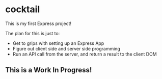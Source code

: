 # cocktail

This is my first Express project!

The plan for this is just to:
* Get to grips with setting up an Express App
* Figure out client side and server side programming
* Run an API call from the server, and return a result to the client DOM

## This is a Work In Progress!
